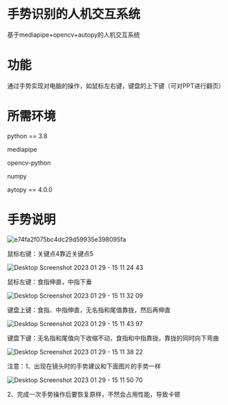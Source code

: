 # 手势识别的人机交互系统
基于mediapipe+opencv+autopy的人机交互系统
# 功能
通过手势实现对电脑的操作，如鼠标左右键，键盘的上下键（可对PPT进行翻页）
# 所需环境
python == 3.8

mediapipe

opencv-python

numpy

aytopy == 4.0.0
# 手势说明
![e74fa2f075bc4dc29d59935e398095fa](https://user-images.githubusercontent.com/118904918/215310808-4cacbe5c-bf1e-425d-82ae-c4d8798c12b8.png)

鼠标右键：关键点4靠近关键点5

![Desktop Screenshot 2023 01 29 - 15 11 24 43](https://user-images.githubusercontent.com/118904918/215312474-33991f09-3e72-4d55-86bb-36df52f2e02b.png)


鼠标左键：食指伸直，中指下垂

![Desktop Screenshot 2023 01 29 - 15 11 32 09](https://user-images.githubusercontent.com/118904918/215312424-dc7b175a-1585-4b14-8488-2a54c451ca5e.png)


键盘上键：食指、中指伸直，无名指和尾值靠拢，然后再伸直

![Desktop Screenshot 2023 01 29 - 15 11 43 97](https://user-images.githubusercontent.com/118904918/215312432-f9444a1c-eeb6-4d44-8608-88a55ecb0034.png)


键盘下键：无名指和尾值向下收缩不动，食指和中指靠拢，靠拢的同时向下弯曲

![Desktop Screenshot 2023 01 29 - 15 11 38 22](https://user-images.githubusercontent.com/118904918/215312367-c568e352-790e-4028-964e-ce7dd9d493b0.png)


注意：1、出现在镜头时的手势建议和下面图片的手势一样

![Desktop Screenshot 2023 01 29 - 15 11 50 70](https://user-images.githubusercontent.com/118904918/215312374-bae8115d-55c1-4759-ab4a-87032acaa2a4.png)

2、完成一次手势操作后要恢复原样，不然会占用性能，导致卡顿
